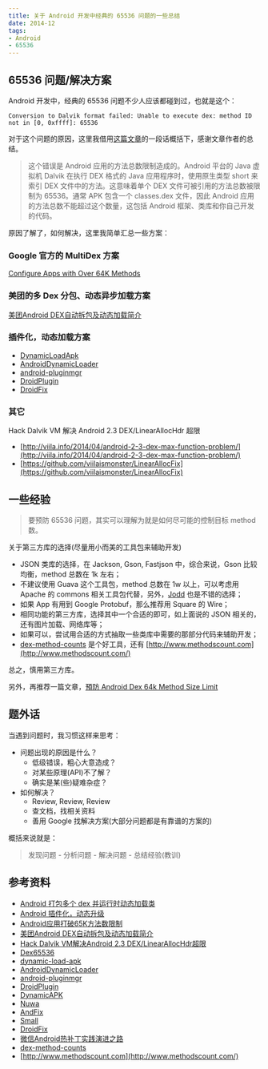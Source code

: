 ```yaml
---
title: 关于 Android 开发中经典的 65536 问题的一些总结
date: 2014-12
tags:
- Android
- 65536
---
```

## 65536 问题/解决方案

Android 开发中，经典的 65536 问题不少人应该都碰到过，也就是这个：

`Conversion to Dalvik format failed: Unable to execute dex: method ID not in [0, 0xffff]: 65536`

对于这个问题的原因，这里我借用[这篇文章](http://www.infoq.com/cn/news/2014/11/android-multidex)的一段话概括下，感谢文章作者的总结。

> 这个错误是 Android 应用的方法总数限制造成的。Android 平台的 Java 虚拟机 Dalvik 在执行 DEX 格式的 Java 应用程序时，使用原生类型 short 来索引 DEX 文件中的方法。这意味着单个 DEX 文件可被引用的方法总数被限制为 65536。通常 APK 包含一个 classes.dex 文件，因此 Android 应用的方法总数不能超过这个数量，这包括 Android 框架、类库和你自己开发的代码。

原因了解了，如何解决，这里我简单汇总一些方案：

### Google 官方的 MultiDex 方案

[Configure Apps with Over 64K Methods](https://developer.android.com/studio/build/multidex.html)

### 美团的多 Dex 分包、动态异步加载方案

[美团Android DEX自动拆包及动态加载简介](http://tech.meituan.com/mt-android-auto-split-dex.html)

### 插件化，动态加载方案

- [DynamicLoadApk](https://github.com/singwhatiwanna/dynamic-load-apk)
- [AndroidDynamicLoader](https://github.com/mmin18/AndroidDynamicLoader)
- [android-pluginmgr](https://github.com/houkx/android-pluginmgr)
- [DroidPlugin](https://github.com/DroidPluginTeam/DroidPlugin)
- [DroidFix](https://github.com/bunnyblue/DroidFix)
  
### 其它

Hack Dalvik VM 解决 Android 2.3 DEX/LinearAllocHdr 超限

- [http://viila.info/2014/04/android-2-3-dex-max-function-problem/](http://viila.info/2014/04/android-2-3-dex-max-function-problem/)
- [https://github.com/viilaismonster/LinearAllocFix](https://github.com/viilaismonster/LinearAllocFix)

## 一些经验

> 要预防 65536 问题，其实可以理解为就是如何尽可能的控制目标 method 数。

关于第三方库的选择(尽量用小而美的工具包来辅助开发)

- JSON 类库的选择，在 Jackson, Gson, Fastjson 中，综合来说，Gson 比较均衡，method 总数在 1k 左右；
- 不建议使用 Guava 这个工具包，method 总数在 1w 以上，可以考虑用 Apache 的 commons 相关工具包代替，另外，[Jodd](https://github.com/oblac/jodd) 也是不错的选择； 
- 如果 App 有用到 Google Protobuf，那么推荐用 Square 的 Wire；
- 相同功能的第三方库，选择其中一个合适的即可，如上面说的 JSON 相关的，还有图片加载、网络库等；
- 如果可以，尝试用合适的方式抽取一些类库中需要的那部分代码来辅助开发；
- [dex-method-counts](https://github.com/mihaip/dex-method-counts) 是个好工具，还有 [http://www.methodscount.com](http://www.methodscount.com/)

总之，慎用第三方库。

另外，再推荐一篇文章，[預防 Android Dex 64k Method Size Limit](https://ingramchen.io/blog/2014/09/prevention-of-android-dex-64k-method-size-limit.html)

## 题外话

当遇到问题时，我习惯这样来思考：

- 问题出现的原因是什么？
  - 低级错误，粗心大意造成？
  - 对某些原理(API)不了解？
  - 确实是某(些)疑难杂症？
- 如何解决？
  - Review, Review, Review
  - 查文档，找相关资料
  - 善用 Google 找解决方案(大部分问题都是有靠谱的方案的)

概括来说就是：
> 发现问题 - 分析问题 - 解决问题 - 总结经验(教训)
										
## 参考资料

- [Android 打包多个 dex 并运行时动态加载类](http://android-developers.blogspot.hk/2011/07/custom-class-loading-in-dalvik.html)
- [Android 插件化，动态升级](http://www.trinea.cn/android/android-plugin/)
- [Android应用打破65K方法数限制](http://www.infoq.com/cn/news/2014/11/android-multidex)
- [美团Android DEX自动拆包及动态加载简介](http://tech.meituan.com/mt-android-auto-split-dex.html)
- [Hack Dalvik VM解决Android 2.3 DEX/LinearAllocHdr超限](https://github.com/viilaismonster/LinearAllocFix)
- [Dex65536](https://github.com/mmin18/Dex65536)
- [dynamic-load-apk](https://github.com/singwhatiwanna/dynamic-load-apk)
- [AndroidDynamicLoader](https://github.com/mmin18/AndroidDynamicLoader)
- [android-pluginmgr](https://github.com/houkx/android-pluginmgr)
- [DroidPlugin](https://github.com/DroidPluginTeam/DroidPlugin)
- [DynamicAPK](https://github.com/CtripMobile/DynamicAPK)
- [Nuwa](https://github.com/jasonross/Nuwa)
- [AndFix](https://github.com/alibaba/AndFix)
- [Small](https://github.com/wequick/Small)
- [DroidFix](https://github.com/bunnyblue/DroidFix)
- [微信Android热补丁实践演进之路](http://mp.weixin.qq.com/s?spm=a1z2e.7794127.0.0.Q7LExa&__biz=MzAwNDY1ODY2OQ==&mid=2649286306&idx=1&sn=d6b2865e033a99de60b2d4314c6e0a25&scene=0&__nc=1#wechat_redirect)
- [dex-method-counts](https://github.com/mihaip/dex-method-counts)
- [http://www.methodscount.com](http://www.methodscount.com/)

